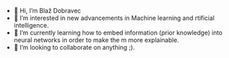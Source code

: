 - 👋 Hi, I’m Blaž Dobravec
- 👀 I’m interested in new advancements in Machine learning and rtificial intelligence.
- 🌱 I’m currently learning how to embed information (prior knowledge) into neural networks in order to make the m more explainable.
- 💞️ I’m looking to collaborate on anything ;).

<!---
blazdob/blazdob is a ✨ special ✨ repository because its `README.md` (this file) appears on your GitHub profile.
You can click the Preview link to take a look at your changes.
--->
